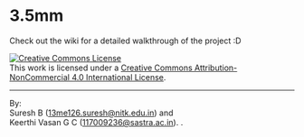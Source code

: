 # 3.5mm
Check out the wiki for a detailed walkthrough of the project :D

<a rel="license" href="http://creativecommons.org/licenses/by-nc/4.0/"><img alt="Creative Commons License" style="border-width:0" src="https://i.creativecommons.org/l/by-nc/4.0/88x31.png" /></a><br />This work is licensed under a <a rel="license" href="http://creativecommons.org/licenses/by-nc/4.0/">Creative Commons Attribution-NonCommercial 4.0 International License</a>.

---
By: <br>
Suresh B (13me126.suresh@nitk.edu.in) and <br>
Keerthi Vasan G C (117009236@sastra.ac.in). . 


